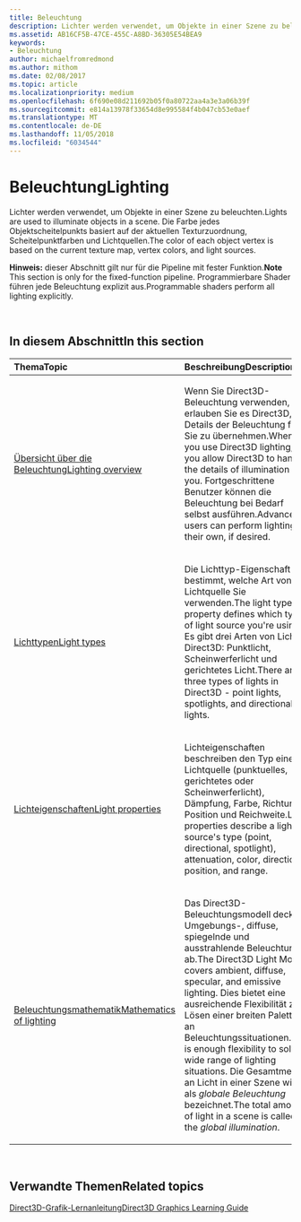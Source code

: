 ```yaml
---
title: Beleuchtung
description: Lichter werden verwendet, um Objekte in einer Szene zu beleuchten. Die Farbe eines Objekt-Vertex basiert auf der aktuellen Texturmap, Vertexfarben und Lichtquellen.
ms.assetid: AB16CF5B-47CE-455C-A8BD-36305E54BEA9
keywords:
- Beleuchtung
author: michaelfromredmond
ms.author: mithom
ms.date: 02/08/2017
ms.topic: article
ms.localizationpriority: medium
ms.openlocfilehash: 6f690e08d211692b05f0a80722aa4a3e3a06b39f
ms.sourcegitcommit: e814a13978f33654d8e995584f4b047cb53e0aef
ms.translationtype: MT
ms.contentlocale: de-DE
ms.lasthandoff: 11/05/2018
ms.locfileid: "6034544"
---
```

# <a name="lighting"></a><span data-ttu-id="7211b-105">Beleuchtung</span><span class="sxs-lookup"><span data-stu-id="7211b-105">Lighting</span></span>


<span data-ttu-id="7211b-106">Lichter werden verwendet, um Objekte in einer Szene zu beleuchten.</span><span class="sxs-lookup"><span data-stu-id="7211b-106">Lights are used to illuminate objects in a scene.</span></span> <span data-ttu-id="7211b-107">Die Farbe jedes Objektscheitelpunkts basiert auf der aktuellen Texturzuordnung, Scheitelpunktfarben und Lichtquellen.</span><span class="sxs-lookup"><span data-stu-id="7211b-107">The color of each object vertex is based on the current texture map, vertex colors, and light sources.</span></span>

<span data-ttu-id="7211b-108">**Hinweis:**  dieser Abschnitt gilt nur für die Pipeline mit fester Funktion.</span><span class="sxs-lookup"><span data-stu-id="7211b-108">**Note** This section is only for the fixed-function pipeline.</span></span> <span data-ttu-id="7211b-109">Programmierbare Shader führen jede Beleuchtung explizit aus.</span><span class="sxs-lookup"><span data-stu-id="7211b-109">Programmable shaders perform all lighting explicitly.</span></span>

 

## <a name="span-idin-this-sectionspanin-this-section"></a><span data-ttu-id="7211b-110"><span id="in-this-section"></span>In diesem Abschnitt</span><span class="sxs-lookup"><span data-stu-id="7211b-110"><span id="in-this-section"></span>In this section</span></span>


<table>
<colgroup>
<col width="50%" />
<col width="50%" />
</colgroup>
<thead>
<tr class="header">
<th align="left"><span data-ttu-id="7211b-111">Thema</span><span class="sxs-lookup"><span data-stu-id="7211b-111">Topic</span></span></th>
<th align="left"><span data-ttu-id="7211b-112">Beschreibung</span><span class="sxs-lookup"><span data-stu-id="7211b-112">Description</span></span></th>
</tr>
</thead>
<tbody>
<tr class="odd">
<td align="left"><p><a href="lighting-overview.md"><span data-ttu-id="7211b-113">Übersicht über die Beleuchtung</span><span class="sxs-lookup"><span data-stu-id="7211b-113">Lighting overview</span></span></a></p></td>
<td align="left"><p><span data-ttu-id="7211b-114">Wenn Sie Direct3D-Beleuchtung verwenden, erlauben Sie es Direct3D, die Details der Beleuchtung für Sie zu übernehmen.</span><span class="sxs-lookup"><span data-stu-id="7211b-114">When you use Direct3D lighting, you allow Direct3D to handle the details of illumination for you.</span></span> <span data-ttu-id="7211b-115">Fortgeschrittene Benutzer können die Beleuchtung bei Bedarf selbst ausführen.</span><span class="sxs-lookup"><span data-stu-id="7211b-115">Advanced users can perform lighting on their own, if desired.</span></span></p></td>
</tr>
<tr class="even">
<td align="left"><p><a href="light-types.md"><span data-ttu-id="7211b-116">Lichttypen</span><span class="sxs-lookup"><span data-stu-id="7211b-116">Light types</span></span></a></p></td>
<td align="left"><p><span data-ttu-id="7211b-117">Die Lichttyp-Eigenschaft bestimmt, welche Art von Lichtquelle Sie verwenden.</span><span class="sxs-lookup"><span data-stu-id="7211b-117">The light type property defines which type of light source you're using.</span></span> <span data-ttu-id="7211b-118">Es gibt drei Arten von Licht in Direct3D: Punktlicht, Scheinwerferlicht und gerichtetes Licht.</span><span class="sxs-lookup"><span data-stu-id="7211b-118">There are three types of lights in Direct3D - point lights, spotlights, and directional lights.</span></span></p></td>
</tr>
<tr class="odd">
<td align="left"><p><a href="light-properties.md"><span data-ttu-id="7211b-119">Lichteigenschaften</span><span class="sxs-lookup"><span data-stu-id="7211b-119">Light properties</span></span></a></p></td>
<td align="left"><p><span data-ttu-id="7211b-120">Lichteigenschaften beschreiben den Typ einer Lichtquelle (punktuelles, gerichtetes oder Scheinwerferlicht), Dämpfung, Farbe, Richtung, Position und Reichweite.</span><span class="sxs-lookup"><span data-stu-id="7211b-120">Light properties describe a light source's type (point, directional, spotlight), attenuation, color, direction, position, and range.</span></span></p></td>
</tr>
<tr class="even">
<td align="left"><p><a href="mathematics-of-lighting.md"><span data-ttu-id="7211b-121">Beleuchtungsmathematik</span><span class="sxs-lookup"><span data-stu-id="7211b-121">Mathematics of lighting</span></span></a></p></td>
<td align="left"><p><span data-ttu-id="7211b-122">Das Direct3D-Beleuchtungsmodell deckt Umgebungs-, diffuse, spiegelnde und ausstrahlende Beleuchtung ab.</span><span class="sxs-lookup"><span data-stu-id="7211b-122">The Direct3D Light Model covers ambient, diffuse, specular, and emissive lighting.</span></span> <span data-ttu-id="7211b-123">Dies bietet eine ausreichende Flexibilität zum Lösen einer breiten Palette an Beleuchtungssituationen.</span><span class="sxs-lookup"><span data-stu-id="7211b-123">This is enough flexibility to solve a wide range of lighting situations.</span></span> <span data-ttu-id="7211b-124">Die Gesamtmenge an Licht in einer Szene wird als <em>globale Beleuchtung</em> bezeichnet.</span><span class="sxs-lookup"><span data-stu-id="7211b-124">The total amount of light in a scene is called the <em>global illumination</em>.</span></span></p></td>
</tr>
</tbody>
</table>

 

## <a name="span-idrelated-topicsspanrelated-topics"></a><span data-ttu-id="7211b-125"><span id="related-topics"></span>Verwandte Themen</span><span class="sxs-lookup"><span data-stu-id="7211b-125"><span id="related-topics"></span>Related topics</span></span>


[<span data-ttu-id="7211b-126">Direct3D-Grafik-Lernanleitung</span><span class="sxs-lookup"><span data-stu-id="7211b-126">Direct3D Graphics Learning Guide</span></span>](index.md)

 

 




